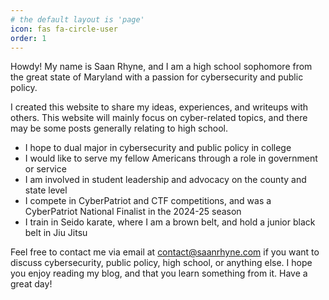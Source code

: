 ```yaml
---
# the default layout is 'page'
icon: fas fa-circle-user
order: 1
---
```


Howdy! My name is Saan Rhyne, and I am a high school sophomore from the great state of Maryland with a passion for cybersecurity and public policy.

I created this website to share my ideas, experiences, and writeups with others. This website will mainly focus on cyber-related topics, and there may be some posts generally relating to high school.

* I hope to dual major in cybersecurity and public policy in college
* I would like to serve my fellow Americans through a role in government or service
* I am involved in student leadership and advocacy on the county and state level
* I compete in CyberPatriot and CTF competitions, and was a CyberPatriot National Finalist in the 2024-25 season
* I train in Seido karate, where I am a brown belt, and hold a junior black belt in Jiu Jitsu

Feel free to contact me via email at [contact@saanrhyne.com](mailto:contact@saanrhyne.com) if you want to discuss cybersecurity, public policy, high school, or anything else. I hope you enjoy reading my blog, and that you learn something from it. Have a great day!
